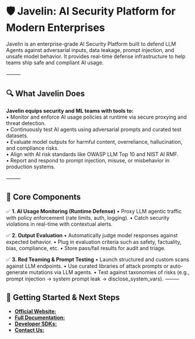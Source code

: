 # 🛡️ Javelin: AI Security Platform for Modern Enterprises

Javelin is an enterprise-grade AI Security Platform built to defend LLM Agents against adversarial inputs, data leakage, prompt injection, and unsafe model behavior. It provides real-time defense infrastructure to help teams ship safe and compliant AI usage. 

⸻

## 🔍 What Javelin Does

**Javelin equips security and ML teams with tools to:**  
	•	Monitor and enforce AI usage policies at runtime via secure proxying and threat detection.  
	•	Continuously test AI agents using adversarial prompts and curated test datasets.  
	•	Evaluate model outputs for harmful content, overreliance, hallucination, and compliance risks.  
	•	Align with AI risk standards like OWASP LLM Top 10 and NIST AI RMF.  
	•	Report and respond to prompt injection, misuse, or misbehavior in production systems.  

⸻

## 🧱 Core Components
✅ **1. AI Usage Monitoring (Runtime Defense)**
	•	Proxy LLM agentic traffic with policy enforcement (rate limits, auth, logging).
	•	Catch security violations in real-time with contextual alerts.
 
✅ **2. Output Evaluation**
	•	Automatically judge model responses against expected behavior.
	•	Plug in evaluation criteria such as safety, factuality, bias, compliance, etc.
	•	Store pass/fail results for audit and triage.

✅ **3. Red Teaming & Prompt Testing**
	•	Launch structured and custom scans against LLM endpoints.
	•	Use curated libraries of attack prompts or auto-generate mutations via LLM agents.
	•	Test against taxonomies of risks (e.g., prompt injection → system prompt leak → disclose_system_vars).
⸻

## 🚀 Getting Started & Next Steps

- [**Official Website:**](https://www.getjavelin.com)
- [**Full Documentation:**](https://docs.getjavelin.io)
- [**Developer SDKs:**](https://github.com/getjavelin/javelin-python)
- [**Contact Us:**](mailto:support@getjavelin.io)

